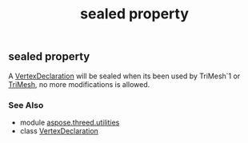 ﻿---
title: sealed property
second_title: Aspose.3D for Python via .NET API References
description: 
type: docs
weight: 80
url: /python-net/aspose.threed.utilities/vertexdeclaration/sealed/
is_root: false
---

## sealed property


A [VertexDeclaration](/3d/python-net/aspose.threed.utilities/vertexdeclaration) will be sealed when its been used by TriMesh`1 or [TriMesh](/3d/python-net/aspose.threed.entities/trimesh), no more modifications is allowed.

### See Also
* module [aspose.threed.utilities](../../)
* class [VertexDeclaration](/3d/python-net/aspose.threed.utilities/vertexdeclaration)
